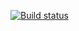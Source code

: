 [![Build status](https://ci.appveyor.com/api/projects/status/t337pykyx9le8r2x?svg=true)](https://ci.appveyor.com/project/Vickie-Pickie/regex)
